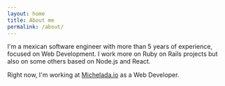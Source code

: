 ```yaml
---
layout: home
title: About me
permalink: /about/
---
```


I'm a mexican software engineer with more than 5 years of experience, focused on Web Development. I work more on Ruby on Rails projects but also on some others based on Node.js and React.

Right now, I'm working at [Michelada.io](https://michelada.io) as a Web Developer.
